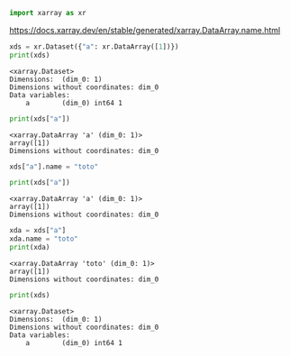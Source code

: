 ```python
import xarray as xr
```

https://docs.xarray.dev/en/stable/generated/xarray.DataArray.name.html


```python
xds = xr.Dataset({"a": xr.DataArray([1])})
print(xds)
```

    <xarray.Dataset>
    Dimensions:  (dim_0: 1)
    Dimensions without coordinates: dim_0
    Data variables:
        a        (dim_0) int64 1



```python
print(xds["a"])
```

    <xarray.DataArray 'a' (dim_0: 1)>
    array([1])
    Dimensions without coordinates: dim_0



```python
xds["a"].name = "toto"
```


```python
print(xds["a"])
```

    <xarray.DataArray 'a' (dim_0: 1)>
    array([1])
    Dimensions without coordinates: dim_0



```python
xda = xds["a"]
xda.name = "toto"
print(xda)
```

    <xarray.DataArray 'toto' (dim_0: 1)>
    array([1])
    Dimensions without coordinates: dim_0



```python
print(xds)
```

    <xarray.Dataset>
    Dimensions:  (dim_0: 1)
    Dimensions without coordinates: dim_0
    Data variables:
        a        (dim_0) int64 1


